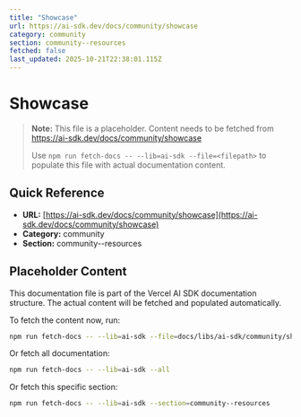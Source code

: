 ```yaml
---
title: "Showcase"
url: https://ai-sdk.dev/docs/community/showcase
category: community
section: community--resources
fetched: false
last_updated: 2025-10-21T22:38:01.115Z
---
```


# Showcase

> **Note:** This file is a placeholder. Content needs to be fetched from https://ai-sdk.dev/docs/community/showcase
>
> Use `npm run fetch-docs -- --lib=ai-sdk --file=<filepath>` to populate this file with actual documentation content.

## Quick Reference

- **URL:** [https://ai-sdk.dev/docs/community/showcase](https://ai-sdk.dev/docs/community/showcase)
- **Category:** community
- **Section:** community--resources

## Placeholder Content

This documentation file is part of the Vercel AI SDK documentation structure.
The actual content will be fetched and populated automatically.

To fetch the content now, run:

```bash
npm run fetch-docs -- --lib=ai-sdk --file=docs/libs/ai-sdk/community/showcase.md
```

Or fetch all documentation:

```bash
npm run fetch-docs -- --lib=ai-sdk --all
```

Or fetch this specific section:

```bash
npm run fetch-docs -- --lib=ai-sdk --section=community--resources
```
